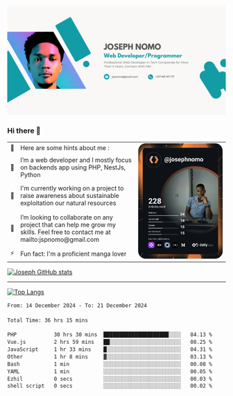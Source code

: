 ![Banner of my profile!](/Joseph_NOMO_NEW.png "Banner")

### Hi there 👋

<!--- | --  | 👋  | Here are some hints about me :                                                                                                 | <td rowspan=6><img src="/devcard.svg" width="400" alt="Joseph NOMO's Dev Card"/></td> |
| --- | --- | ------------------------------------------------------------------------------------------------------------------------------ | ------------------------------------------------------------------------------------- |
| --  | 🔭  | I’m a web developer and I mostly focus on backends app using PHP, NestJs, Python                                               |
| --  | 🦁  | I'm currently working on a project to raise awareness about sustainable exploitation our natural resources                     |
| --  | 👯  | I’m looking to collaborate on any project that can help me grow my skills. Feel free to contact me at mailto:jspnomo@gmail.com |
| --  | ⚡  | Fun fact: I'm a proficient manga lover                                                                                         |
--->

<table>
    <tr>
        <td width="1%">👋</td>
        <td width="55%">Here are some hints about me :</td>
        <td rowspan=6 width="44%"><img src="/devcard.svg" width="400" alt="Joseph NOMO's Dev Card"/></td>
    </tr>
    <tr>
        <td>🔭</td>
        <td>I’m a web developer and I mostly focus on backends app using PHP, NestJs, Python</td>
    </tr>
    <tr>
        <td>🦁</td>
        <td>I'm currently working on a project to raise awareness about sustainable exploitation our natural resources</td>
    </tr>
    <tr>
        <td>👯</td>
        <td>I’m looking to collaborate on any project that can help me grow my skills. Feel free to contact me at mailto:jspnomo@gmail.com</td>
    </tr>
    <tr>
        <td>⚡</td>
        <td>Fun fact: I'm a proficient manga lover</td>
    </tr>

</table>

[![Joseph GitHub stats](https://github-readme-stats-seven-sigma-53.vercel.app/api?username=Jspascal)](https://github.com/Jspascal/github-readme-stats)

---

[![Top Langs](https://github-readme-stats-seven-sigma-53.vercel.app/api/top-langs/?username=Jspascal&layout=compact)](https://github.com/Jspascal/github-readme-stats)

<!--START_SECTION:waka-->

```txt
From: 14 December 2024 - To: 21 December 2024

Total Time: 36 hrs 15 mins

PHP            30 hrs 30 mins  █████████████████████░░░░   84.13 %
Vue.js         2 hrs 59 mins   ██░░░░░░░░░░░░░░░░░░░░░░░   08.25 %
JavaScript     1 hr 33 mins    █░░░░░░░░░░░░░░░░░░░░░░░░   04.31 %
Other          1 hr 8 mins     ▓░░░░░░░░░░░░░░░░░░░░░░░░   03.13 %
Bash           1 min           ░░░░░░░░░░░░░░░░░░░░░░░░░   00.08 %
YAML           1 min           ░░░░░░░░░░░░░░░░░░░░░░░░░   00.05 %
Ezhil          0 secs          ░░░░░░░░░░░░░░░░░░░░░░░░░   00.03 %
shell script   0 secs          ░░░░░░░░░░░░░░░░░░░░░░░░░   00.02 %
```

<!--END_SECTION:waka-->
